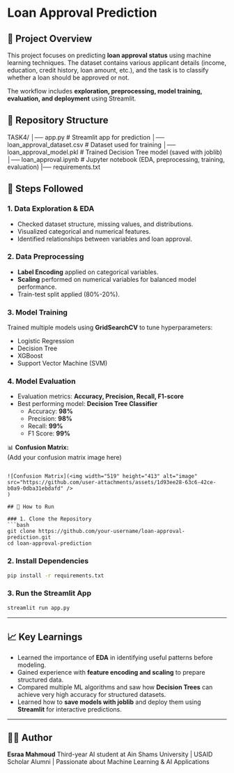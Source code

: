 # Loan Approval Prediction
## 📌 Project Overview
This project focuses on predicting **loan approval status** using machine learning techniques. The dataset contains various applicant details (income, education, credit history, loan amount, etc.), and the task is to classify whether a loan should be approved or not.  

The workflow includes **exploration, preprocessing, model training, evaluation, and deployment** using Streamlit.

## 📂 Repository Structure

TASK4/
│── app.py                     # Streamlit app for prediction
│── loan\_approval\_dataset.csv  # Dataset used for training
│── loan\_approval\_model.pkl    # Trained Decision Tree model (saved with joblib)
│── loan\_approval.ipynb        # Jupyter notebook (EDA, preprocessing, training, evaluation)
|── requirements.txt


## 🔎 Steps Followed

### 1. Data Exploration & EDA
- Checked dataset structure, missing values, and distributions.  
- Visualized categorical and numerical features.  
- Identified relationships between variables and loan approval.  

### 2. Data Preprocessing
- **Label Encoding** applied on categorical variables.  
- **Scaling** performed on numerical variables for balanced model performance.  
- Train-test split applied (80%-20%).  

### 3. Model Training
Trained multiple models using **GridSearchCV** to tune hyperparameters:
- Logistic Regression  
- Decision Tree   
- XGBoost  
- Support Vector Machine (SVM)  

### 4. Model Evaluation
- Evaluation metrics: **Accuracy, Precision, Recall, F1-score**  
- Best performing model: **Decision Tree Classifier**  
  - Accuracy: **98%**  
  - Precision: **98%**  
  - Recall: **99%**  
  - F1 Score: **99%**

📊 **Confusion Matrix:**  
(Add your confusion matrix image here)  
```

![Confusion Matrix](<img width="519" height="413" alt="image" src="https://github.com/user-attachments/assets/1d93ee28-63c6-42ce-b0a9-0dba31ebdafd" />
)

## 🚀 How to Run

### 1. Clone the Repository
```bash
git clone https://github.com/your-username/loan-approval-prediction.git
cd loan-approval-prediction
````

### 2. Install Dependencies

```bash
pip install -r requirements.txt
```

### 3. Run the Streamlit App

```bash
streamlit run app.py
```

---

## 📈 Key Learnings

* Learned the importance of **EDA** in identifying useful patterns before modeling.
* Gained experience with **feature encoding and scaling** to prepare structured data.
* Compared multiple ML algorithms and saw how **Decision Trees** can achieve very high accuracy for structured datasets.
* Learned how to **save models with joblib** and deploy them using **Streamlit** for interactive predictions.

---

## 👩‍💻 Author

**Esraa Mahmoud**
Third-year AI student at Ain Shams University | USAID Scholar Alumni | Passionate about Machine Learning & AI Applications


